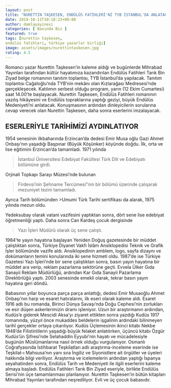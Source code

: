 ```yaml
---
layout: post
title: "NURETTİN TAŞKESEN, ENDÜLÜS FATİHLERİ'Nİ TYB İSTANBUL'DA ANLATACAK"
date: 2019-10-11T10:18:23+00:00
author: damlayayinevi
categories: [ Basında Biz ]
featured: true
tags: [nurettin taşkesen,
endülüs fatihleri, türkiye yazarlar birliği]
image: assets/images/nurettintaskesen.jpg
rating: 4.5
---
```


Romancı yazar Nurettin Taşkesen’in kaleme aldığı ve bugünlerde Mihrabad Yayınları tarafından kültür hayatımıza kazandırılan Endülüs Fatihleri Tarık Bin Ziyad belge romanının tanıtım toplantısı, TYB İstanbul’da yapılacak. Tanıtım toplantısı Cağaloğlu’nda TYB’nin mekânı olan Kızlarağası Medresesi’nde gerçekleşecek. Katılımın serbest olduğu program, yarın (12 Ekim Cumartesi) saat 14.00’te başlayacak. Nurettin Taşkesen, Endülüs Fatihleri romanının yazılış hikâyesini ve Endülüs topraklarına yaptığı geziyi, büyük Endülüs Medeniyeti’ni anlatacak. Konuşmasının ardından dinleyicilerin sorularına cevap verecek olan Nurettin Taşkesen, daha sonra eserlerini imzalayacak.

## ESERLERİYLE TARİHİMİZİ AYDINLATIYOR

1954 senesinin ilkbaharında Erzincan’da dedesi Emir Musa oğlu Gazi Ahmet Onbaşı’nın yaşadığı Başpınar (Büyük Köşünker) köyünde doğdu. İlk, orta ve lise eğitimini Erzincan’da tamamladı. 1971 yılında 
>İstanbul Üniversitesi Edebiyat Fakültesi Türk Dili ve Edebiyatı bölümüne girdi. 

Orjinali Topkapı Sarayı Müzesi’nde bulunan 

>Firdevsi’nin Şehname Tercümesi”nin bir bölümü üzerinde çalışarak mezuniyet tezini tamamladı. 

Ayrıca Tarih bölümünden >Umumi Türk Tarihi sertifikası da alarak, 1975 yılında mezun oldu.

Yedeksubay olarak vatani vazifesini yaptıktan sonra, dört sene lise edebiyat öğretmenliği yaptı. Daha sonra Can Kardeş çocuk dergisinde 

>Yazı İşleri Müdürü olarak üç sene çalıştı.



1984’te yayın hayatına başlayan Yeniden Doğuş gazetesinde bir müddet çalıştıktan sonra, Türkiye Diyanet Vakfı İslâm Ansiklopedisi Teknik ve Grafik İşler bölümünde vazife aldı. Ansiklopedinin amblem, logo, sayfa dizaynı ve dokümanların temini konularında iki sene hizmeti oldu. 1987’de ise Türkiye Gazetesi Yazı İşleri’nde bir sene çalıştıktan sonra, basın yayın hayatına bir müddet ara verip, reklam pazarlama sektörüne geçti. Evvela Ülker Gıda Sanayii Reklam Müdürlüğü, ardından Kar Gıda Sanayii Pazarlama Direktörlüğü yaptı. 2003 senesinde emekli olarak, tekrar basın yayın hayatına geri döndü.

Babasının yıllar boyunca parça parça anlattığı, dedesi Emir Musaoğlu Ahmet Onbaşı’nın harp ve esaret hatıralarını, ilk eseri olarak kaleme aldı. Esaret 1916 adlı bu romanda, Birinci Dünya Savaşı’nda Doğu Cephesi’nin zorlukları ve esir düşen askerlerimizin dramı işleniyor. Uzun bir araştırmanın ardından, Kudüs’e giderek Mescidi Aksa’yı ziyaret ettikten sonra yazdığı Kudüs 1917 romanında, yüzyıl önce mukaddes beldelerin işgalinin ardındaki bilinmeyen tarihî gerçekler ortaya çıkarılıyor. Kudüs Üçlemesinin ikinci kitabı Nekbe 1948’de Filistinlilerin yaşadığı büyük felaket anlatılırken, üçüncü kitabı Özgür Kudüs’ün Şifresi’nde Selahaddin Eyyubi’nin hayatı ve mücadelesiyle bugünün Müslümanlarına nasıl örnek olduğu vurgulanıyor. Osmanlı Coğrafyasında İstihbarat Teşkilatları adlı araştırma-inceleme eserinde ise Teşkilat-ı Mahsusa’nın yanı sıra İngiliz ve Siyonistlere ait örgütler ve üyeleri hakkında bilgi veriliyor. Araştırma ve icelemelerin ardından yaptığı İspanya seyahatinden sonra, Endülüs Tarih ve Medeniyeti ile ilgili eserlerini kaleme almaya başladı. Endülüs Fatihleri Tarık Bin Ziyad eseriyle, birlikte Endülüs Serisi’nin üçe tamamlanması planlanıyor. Nurettin Taşkesen’in bütün kitapları Mihrabad Yayınları tarafından neşrediliyor. Evli ve üç çocuk babasıdır.
